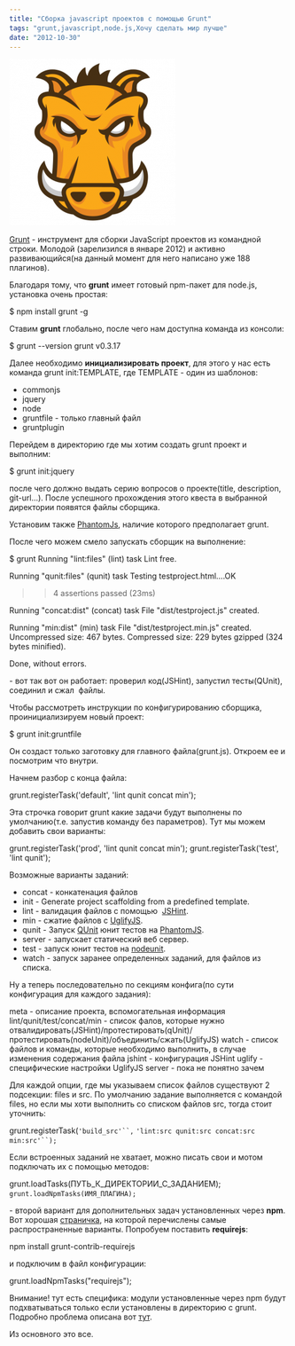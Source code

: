 ```yaml
---
title: "Сборка javascript проектов с помощью Grunt"
tags: "grunt,javascript,node.js,Хочу сделать мир лучше"
date: "2012-10-30"
---
```


![](images/grunt_logo-300x300.png "grunt_logo")

[Grunt](http://gruntjs.com/) - инструмент для сборки JavaScript проектов из командной строки. Молодой (зарелизился в январе 2012) и активно развивающийся(на данный момент для него написано уже 188 плагинов).

Благодаря тому, что **grunt** имеет готовый npm-пакет для node.js,  установка очень простая:

$ npm install grunt -g

Ставим **grunt** глобально, после чего нам доступна команда из консоли:

$ grunt --version
grunt v0.3.17

Далее необходимо **инициализировать проект**, для этого у нас есть команда grunt init:TEMPLATE, где TEMPLATE - один из шаблонов:

- commonjs
- jquery
- node
- gruntfile - только главный файл
- gruntplugin

Перейдем в директорию где мы хотим создать grunt проект и выполним:

$ grunt init:jquery

после чего должно выдать серию вопросов о проекте(title, description, git-url...). После успешного прохождения этого квеста в выбранной директории появятся файлы сборщика.

Установим также [PhantomJs](http://stepansuvorov.com/blog/2012/09/%D1%81%D0%BE%D0%B7%D0%B4%D0%B0%D0%B5%D0%BC-%D1%8E%D0%BD%D0%B8%D1%82-%D1%82%D0%B5%D1%81%D1%82%D1%8B-%D1%81-phantomjs/ "статья по phantomjs"), наличие которого предполагает grunt.

После чего можем смело запускать сборщик на выполнение:

$ grunt
Running "lint:files" (lint) task
Lint free.

Running "qunit:files" (qunit) task
Testing testproject.html....OK
>> 4 assertions passed (23ms)

Running "concat:dist" (concat) task
File "dist/testproject.js" created.

Running "min:dist" (min) task
File "dist/testproject.min.js" created.
Uncompressed size: 467 bytes.
Compressed size: 229 bytes gzipped (324 bytes minified).

Done, without errors.

\- вот так вот он работает: проверил код(JSHint), запустил тесты(QUnit), соединил и сжал  файлы.

Чтобы рассмотреть инструкции по конфигурированию сборщика, проинициализируем новый проект:

$ grunt init:gruntfile

Он создаст только заготовку для главного файла(grunt.js). Откроем ее и посмотрим что внутри.

Начнем разбор с конца файла:

grunt.registerTask('default', 'lint qunit concat min');

Эта строчка говорит grunt какие задачи будут выполнены по умолчанию(т.е. запустив команду без параметров). Тут мы можем добавить свои варианты:

grunt.registerTask('prod', 'lint qunit concat min');
grunt.registerTask('test', 'lint qunit');

Возможные варианты заданий:

- concat - конкатенация файлов
- init - Generate project scaffolding from a predefined template.
- lint - валидация файлов с помощью  [JSHint](http://www.jshint.com/).
- min - сжатие файлов с [UglifyJS](https://github.com/mishoo/UglifyJS/).
- qunit - Запуск [QUnit](http://docs.jquery.com/QUnit) юнит тестов на [PhantomJS](http://www.phantomjs.org/).
- server - запускает статический веб сервер.
- test - запуск юнит тестов на [nodeunit](https://github.com/caolan/nodeunit).
- watch - запуск заранее определенных заданий, для файлов из списка.

Ну а теперь последовательно по секциям конфига(по сути конфигурация для каждого задания):

meta - описание проекта, вспомогательная информация
lint/qunit/test/concat/min - список фалов, 
которые нужно отвалидировать(JSHint)/протестировать(qUnit)/протестировать(nodeUnit)/объединить/сжать(UglifyJS)
watch - список файлов и команды, которые необходимо выполнить, в случае изменения содержания файла
jshint - конфигурация JSHint
uglify - специфические настройки UglifyJS
server - пока не понятно зачем

Для каждой опции, где мы указываем список файлов существуют 2 подсекции: files и src. По умолчанию задание выполняется с командой files, но если мы хоти выполнить со списком файлов src, тогда стоит уточнить:

grunt.registerTask(`'build_src'``,` `'lint:src qunit:src concat:src min:src'``);`

Если встроенных заданий не хватает, можно писать свои и мотом подключать их с помощью методов:

grunt.loadTasks(ПУТЬ\_К\_ДИРЕКТОРИИ\_С\_ЗАДАНИЕМ);
`grunt.loadNpmTasks(ИМЯ_ПЛАГИНА);`

\- второй вариант для дополнительных задач установленных через **npm**. Вот хорошая [страничка](https://github.com/gruntjs/grunt-contrib), на которой перечислены самые распространенные варианты. Попробуем поставить **requirejs**:

npm install grunt-contrib-requirejs

и подключим в файл конфигурации:

grunt.loadNpmTasks("requirejs");

Внимание! тут есть специфика: модули установленные через npm будут подхватываться только если установлены в директорию c grunt. Подробно проблема описана вот [тут](https://github.com/gruntjs/grunt/issues/232).

Из основного это все.
